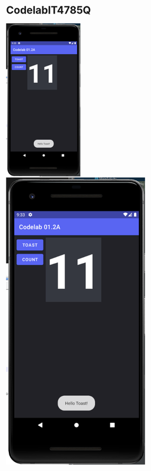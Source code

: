 # CodelabIT4785Q

<img src=gitignore/result1.png style="height: 40%; width: 40%;" />
<img src=gitignore/result1.png style="height: 75%; width: 75%;" />
